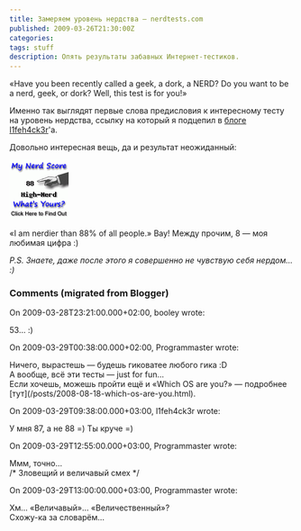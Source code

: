 ```yaml
---
title: Замеряем уровень нердства — nerdtests.com
published: 2009-03-26T21:30:00Z
categories: 
tags: stuff
description: Опять результаты забавных Интернет-тестиков.
---
```


«Have you been recently called a geek, a dork, a NERD? Do you want to be a nerd, geek, or dork? Well, this test is for you!»

Именно так выглядят первые слова предисловия к интересному тесту на уровень нердства, ссылку на который я подцепил в <a href="http://l1feh4ck3r.blogspot.com/">блоге l1feh4ck3r</a>'а.

Довольно интересная вещь, да и результат неожиданный:

<div class="center">
<a href="http://www.nerdtests.com/ft_nq.php">
<img src="/images/nerdtests-result.gif"
    width="105px" height="105px"
    loading="lazy"
    alt="I am nerdier than 88% of all people. Are you a nerd? Click here to take the Nerd Test, get nerdy images and jokes, and write on the nerd forum!"
    class="bleed" />
</a>
</div>

«I am nerdier than 88% of all people.» Вау! Между прочим, 8 — моя любимая цифра :)

<i>P.S. Знаете, даже после этого я совершенно не чувствую себя нердом… :)</i>

<h3 id='hakyll-convert-comments-title'>Comments (migrated from Blogger)</h3>
<div class='hakyll-convert-comment'>
<p class='hakyll-convert-comment-date'>On 2009-03-28T23:21:00.000+02:00, booley wrote:</p>
<p class='hakyll-convert-comment-body'>
53... :)
</p>
</div>

<div class='hakyll-convert-comment'>
<p class='hakyll-convert-comment-date'>On 2009-03-29T00:38:00.000+02:00, Programmaster wrote:</p>
<p class='hakyll-convert-comment-body'>
Ничего, вырастешь — будешь гиковатее любого гика :D<br/>
А вообще, всё эти тесты — just for fun…<br/>
Если хочешь, можешь пройти ещё и «Which OS are you?» — подробнее [тут](/posts/2008-08-18-which-os-are-you.html).
</p>
</div>

<div class='hakyll-convert-comment'>
<p class='hakyll-convert-comment-date'>On 2009-03-29T09:38:00.000+03:00, l1feh4ck3r wrote:</p>
<p class='hakyll-convert-comment-body'>
У мня 87, а не 88 =) Ты круче =)
</p>
</div>

<div class='hakyll-convert-comment'>
<p class='hakyll-convert-comment-date'>On 2009-03-29T12:55:00.000+03:00, Programmaster wrote:</p>
<p class='hakyll-convert-comment-body'>
Ммм, точно…<br/>
/* Зловещий и величавый смех */
</p>
</div>

<div class='hakyll-convert-comment'>
<p class='hakyll-convert-comment-date'>On 2009-03-29T13:00:00.000+03:00, Programmaster wrote:</p>
<p class='hakyll-convert-comment-body'>
Хм… «Величавый»… «Величественный»?<br/>
Схожу-ка за словарём…
</p>
</div>



